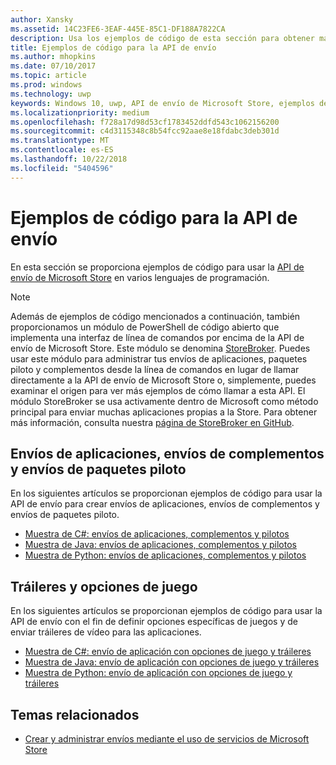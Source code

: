 ```yaml
---
author: Xansky
ms.assetid: 14C23FE6-3EAF-445E-85C1-DF188A7822CA
description: Usa los ejemplos de código de esta sección para obtener más información sobre cómo usar la API de envío de Microsoft Store.
title: Ejemplos de código para la API de envío
ms.author: mhopkins
ms.date: 07/10/2017
ms.topic: article
ms.prod: windows
ms.technology: uwp
keywords: Windows 10, uwp, API de envío de Microsoft Store, ejemplos de código
ms.localizationpriority: medium
ms.openlocfilehash: f728a17d98d53cf1783452ddfd543c1062156200
ms.sourcegitcommit: c4d3115348c8b54fcc92aae8e18fdabc3deb301d
ms.translationtype: MT
ms.contentlocale: es-ES
ms.lasthandoff: 10/22/2018
ms.locfileid: "5404596"
---
```

# <a name="code-examples-for-the-submission-api"></a>Ejemplos de código para la API de envío

En esta sección se proporciona ejemplos de código para usar la [API de envío de Microsoft Store](create-and-manage-submissions-using-windows-store-services.md) en varios lenguajes de programación.

> [!NOTE]
> Además de ejemplos de código mencionados a continuación, también proporcionamos un módulo de PowerShell de código abierto que implementa una interfaz de línea de comandos por encima de la API de envío de Microsoft Store. Este módulo se denomina [StoreBroker](https://aka.ms/storebroker). Puedes usar este módulo para administrar tus envíos de aplicaciones, paquetes piloto y complementos desde la línea de comandos en lugar de llamar directamente a la API de envío de Microsoft Store o, simplemente, puedes examinar el origen para ver más ejemplos de cómo llamar a esta API. El módulo StoreBroker se usa activamente dentro de Microsoft como método principal para enviar muchas aplicaciones propias a la Store. Para obtener más información, consulta nuestra [página de StoreBroker en GitHub](https://aka.ms/storebroker).

## <a name="app-submissions-add-on-submissions-and-package-flight-submissions"></a>Envíos de aplicaciones, envíos de complementos y envíos de paquetes piloto

En los siguientes artículos se proporcionan ejemplos de código para usar la API de envío para crear envíos de aplicaciones, envíos de complementos y envíos de paquetes piloto.

* [Muestra de C#: envíos de aplicaciones, complementos y pilotos](csharp-code-examples-for-the-windows-store-submission-api.md)
* [Muestra de Java: envíos de aplicaciones, complementos y pilotos](java-code-examples-for-the-windows-store-submission-api.md)
* [Muestra de Python: envíos de aplicaciones, complementos y pilotos](python-code-examples-for-the-windows-store-submission-api.md)

## <a name="game-options-and-trailers"></a>Tráileres y opciones de juego

En los siguientes artículos se proporcionan ejemplos de código para usar la API de envío con el fin de definir opciones específicas de juegos y de enviar tráileres de vídeo para las aplicaciones.

* [Muestra de C#: envío de aplicación con opciones de juego y tráileres](csharp-code-examples-for-submissions-game-options-and-trailers.md)
* [Muestra de Java: envío de aplicación con opciones de juego y tráileres](java-code-examples-for-submissions-game-options-and-trailers.md)
* [Muestra de Python: envío de aplicación con opciones de juego y tráileres](python-code-examples-for-submissions-game-options-and-trailers.md)

## <a name="related-topics"></a>Temas relacionados

* [Crear y administrar envíos mediante el uso de servicios de Microsoft Store](create-and-manage-submissions-using-windows-store-services.md)
